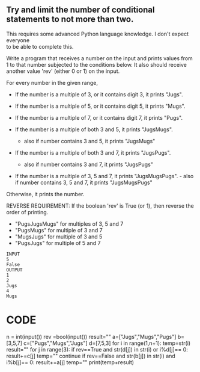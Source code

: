 ## Try and limit the number of conditional statements to not more than two. 
This requires some advanced Python language knowledge. I don't expect everyone  
to be able to complete this.

Write a program that receives a number on the input and prints values from 1 to that number subjected to the conditions below. 
It also should receive another value 'rev' (either 0 or 1) on the input. 

For every number in the given range,   
- If the number is a multiple of 3, or it contains digit 3, it prints "Jugs".   
- If the number is a multiple of 5, or it contains digit 5, it prints "Mugs".  
- If the number is a multiple of 7, or it contains digit 7, it prints "Pugs".

- If the number is a multiple of both 3 and 5, it prints "JugsMugs".        
  - also if number contains 3 and 5, it prints "JugsMugs"  
- If the number is a multiple of both 3 and 7, it prints "JugsPugs".        
  - also if number contains 3 and 7, it prints "JugsPugs"
 - If the number is a multiple of 3, 5 and 7, it prints "JugsMugsPugs".
       - also if number contains 3, 5 and 7, it prints "JugsMugsPugs"

Otherwise, it prints the number.

REVERSE REQUIREMENT:
If the boolean 'rev' is True (or 1), then reverse the order of printing.    
  - "PugsJugsMugs" for multiples of 3, 5 and 7   
  - "PugsMugs" for multiple of 3 and 7   
  - "MugsJugs" for multiple of 3 and 5    
  - "PugsJugs" for multiple of 5 and 7
  
  ```
  INPUT 
5
False
OUTPUT
1
2
Jugs
4
Mugs
  ```
  # CODE
  
  n = int(input())
rev =bool(input())
result=""
a=["Jugs","Mugs","Pugs"]
b=[3,5,7]
c=["Pugs","Mugs","Jugs"]
d=[7,5,3]
for i in range(1,n+1):
  temp=str(i)
  result=""
  for j in range(3):
    if rev==True and str(d[j]) in str(i) or i%d[j]== 0:
      result+=c[j]
      temp=""
      continue
    if rev==False and str(b[j]) in str(i) and i%b[j]== 0:
      result+=a[j]
      temp=""
  print(temp+result)
 
